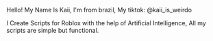 Hello! My Name Is Kaii, I'm from brazil,
My tiktok: @kaii_is_weirdo


I Create Scripts for Roblox with the help of Artificial Intelligence, All my scripts are simple but functional. 
